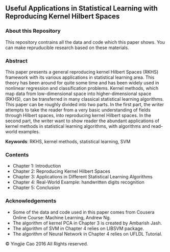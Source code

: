 ## Useful Applications in Statistical Learning with Reproducing Kernel Hilbert Spaces

### About this Repository

This repository contrains all the data and code which this paper shows. You can make repruducible research based on these materials.

### Abstract

This paper presents a general reproducing kernel Hilbert Spaces (RKHS) framework with its various applications in statistical learning area. This theory has been around for quite some time and has been widely used in nonlinear regression and classification problems. Kernel methods, which map data from low-dimensional space into higher-dimensional space (RKHS), can be transferred in many classical statistical learning algorithms. This paper can be roughly divided into two parts. In the first part, the writer attempts to take the reader from a very basic understanding of fields through Hilbert spaces, into reproducing kernel Hilbert spaces. In the second part, the writer want to show reader the abundant applications of kernel methods in statistical learning algorithms, with algorithms and read-world examples.

**Keywords**: RKHS, kernel methods, statistical learning, SVM

### Contents

- Chapter 1: Introduction
- Chapter 2: Reproducing Kernel Hilbert Spaces
- Chapter 3: Applications in Different Statistical Learning Algorithms
- Chapter 4: Real-World Example: handwritten digits recognition
- Chapter 5: Conclusion

### Acknowledgements

- Some of the data and code used in this paper comes from Cousera Online Course: Machine Learning, Andrew Ng.
- The algorithm of kernel PCA in Chapter 3 is created by Ambarish Jash.
- The algorithm of SVM in Chapter 4 relies on LIBSVM package.
- The algorithm of Neural Network in Chapter 4 relies on UFLDL Tutorial.

© Yingjie Cao 2016 All Rights reserved.
